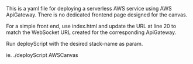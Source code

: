 This is a yaml file for deploying a serverless AWS service using AWS ApiGateway. There is no dedicated frontend page designed for the canvas.

For a simple front end, use index.html and update the URL at line 20 to match the WebSocket URL created for the corresponding ApiGateway.

Run deployScript with the desired stack-name as param.

ie. ./deployScript AWSCanvas
